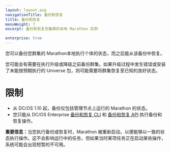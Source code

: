 ```yaml
---
layout: layout.pug
navigationTitle: 备份和恢复
title: 备份和恢复
menuWeight: 7
excerpt: 备份和恢复您集群的本地 Marathon 实例

enterprise: true
---
```


您可以备份您群集的  Marathon本地执行个体的状态，而之后能从该备份中恢复。

您可能会有需要在执行升级或降级之前备份群集。如果升级过程中发生错误或安装了未能按预期执行的 Universe 包，则可能需要将群集恢复至已知的良好状态。

# 限制

- 从 DC/OS 1.10 起，备份仅包括管理节点上运行的 Marathon 的状态。
- 您只能从 DC/OS Enterprise [备份和恢复 CLI](/cn/1.11/administering-clusters/backup-and-restore/backup-restore-cli) 和 [备份和恢复 API](/cn/1.11/administering-clusters/backup-and-restore/backup-restore-api) 执行备份和恢复操作。

<p class="message--important"><strong>重要信息：</strong>当您执行备份或恢复时，Marathon 被重新启动，以便能够以一致的状态执行操作。这不会影响运行中的任务，但如果当时某项任务正在启动某些操作，系统可能会出现短暂的不可用。</p>
